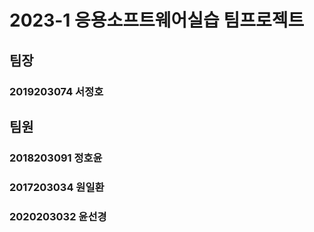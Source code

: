 # 2023-1 응용소프트웨어실습 팀프로젝트
## 팀장
### 2019203074 서정호
## 팀원
### 2018203091 정호윤
### 2017203034 원일환
### 2020203032 윤선경
